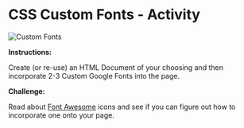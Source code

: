 # CSS Custom Fonts - Activity

![Custom Fonts](https://github.com/cslewislives/frontend-prework/tree/7c7bc1ab2155c31482f755a757c91f4efcc6e770/.gitbook/assets/image%20%2860%29.png)

**Instructions:**

Create \(or re-use\) an HTML Document of your choosing and then incorporate 2-3 Custom Google Fonts into the page.

**Challenge:**

Read about [Font Awesome](https://fontawesome.com/) icons and see if you can figure out how to incorporate one onto your page.

